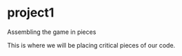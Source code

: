 # project1
Assembling the game in pieces

This is where we will be placing critical pieces of our code. 
